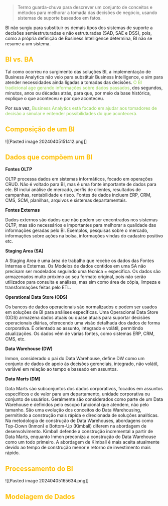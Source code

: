 
> Termo guarda-chuva para descrever um conjunto de conceitos e métodos para melhorar a tomada das decisões de negócio, usando sistemas de suporte baseados em fatos.

BI não surgiu para substituir os demais tipos dos sistemas de suporte a decisões semiestruturadas e não estruturadas (SAD, SAE e DSS), pois, como a própria definição de Business Intelligence determina, BI não se resume a um sistema.

## <span style="color:#ffc000">BI vs. BA</span>

Tal como ocorreu no surgimento das soluções BI, a implementação de  Business Analytics não veio para substituir Business Intelligence, e sim para atender necessidades ainda ligadas a tomadas das decisões. <span style="color:#92d050">O BI tradicional age gerando informações sobre dados passados</span>, dos segundos, minutos, anos ou décadas atrás, para que, por meio da base histórica, explique o que aconteceu e por que aconteceu.

Por sua vez, <span style="color:#92d050">Business Analytics está focado em ajudar aos tomadores de decisão a simular e entender possibilidades do que acontecerá.</span>

## <span style="color:#ffc000">Composição de um BI</span>

![[Pasted image 20240405151412.png]]

## <span style="color:#ffc000">Dados que compõem um BI</span>

**Fontes OLTP**
  
OLTP processa dados em sistemas informáticos, focado em operações CRUD. Não é voltado para BI, mas é uma fonte importante de dados para ele. BI inclui análise de mercado, perfis de clientes, resultados de campanhas, rentabilidade e risco. Fontes de dados incluem ERP, CRM, CMS, SCM, planilhas, arquivos e sistemas departamentais.

**Fontes Externas**

Dados externos são dados que não podem ser encontrados nos sistemas OLTP, mas são necessários e importantes para melhorar a qualidade das informações geradas pelo BI. Exemplos, pesquisas sobre o mercado, informações sobre ações na bolsa, informações vindas do cadastro positivo etc.

**Staging Area (SA)**

A Staging Area é uma área de trabalho que recebe os dados das Fontes Internas e Externas. Os Modelos de dados contidos em uma SA não precisam ser modelados seguindo uma técnica = específica. Os dados são armazenados muito próximo ao seu formato original, pois não serão utilizados para consulta e análises, mas sim como área de cópia, limpeza e transformações feitas pelo ETL.

**Operational Data Store (ODS)**
  
Os bancos de dados operacionais são normalizados e podem ser usados em soluções de BI para análises específicas. Uma Operacional Data Store (ODS) armazena dados atuais ou quase atuais para suportar decisões operacionais diárias, oferecendo uma visão detalhada dos dados de forma corporativa. É orientado ao assunto, integrado e volátil, permitindo atualizações. Os dados vêm de várias fontes, como sistemas ERP, CRM, CMS, etc.

**Data Warehouse (DW)**

Inmon, considerado o pai do Data Warehouse, define DW como um conjunto de dados de apoio às decisões gerenciais, integrado, não volátil, variável em relação ao tempo e baseado em assuntos.

**Data Marts (DM)**
  
Data Marts são subconjuntos dos dados corporativos, focados em assuntos específicos e de valor para um departamento, unidade corporativa ou conjunto de usuários. Geralmente são considerados como parte de um Data Warehouse e definidos pelo escopo funcional que atendem, não pelo tamanho. São uma evolução dos conceitos do Data Warehousing, permitindo a construção mais rápida e direcionada de soluções analíticas. Na metodologia de construção de Data Warehouses, abordagens como Top-Down (Inmon) e Bottom-Up (Kimball) diferem na abordagem de desenvolvimento. Kimball defende a construção incremental a partir de Data Marts, enquanto Inmon preconiza a construção do Data Warehouse como um todo primeiro. A abordagem de Kimball é mais aceita atualmente devido ao tempo de construção menor e retorno de investimento mais rápido.

## <span style="color:#ffc000">Processamento do BI</span>

![[Pasted image 20240405165634.png]]

## <span style="color:#ffc000">Modelagem de Dados</span>

